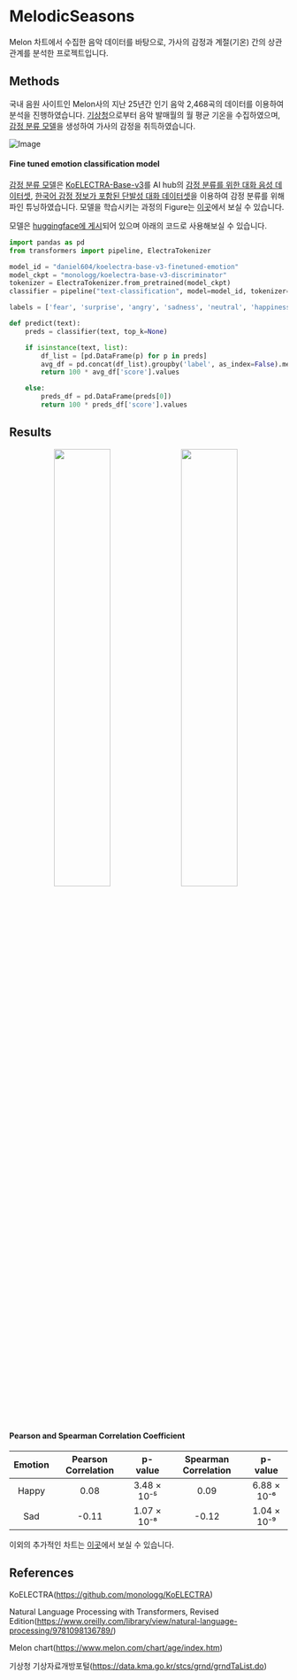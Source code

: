 # MelodicSeasons
Melon 차트에서 수집한 음악 데이터를 바탕으로, 가사의 감정과 계절(기온) 간의 상관관계를 분석한 프로젝트입니다.

## Methods
국내 음원 사이트인 Melon사의 지난 25년간 인기 음악 2,468곡의 데이터를 이용하여 분석을 진행하였습니다. [기상청](https://data.kma.go.kr/stcs/grnd/grndTaList.do)으로부터 음악 발매월의 월 평균 기온을 수집하였으며, [감정 분류 모델](https://huggingface.co/daniel604/koelectra-base-v3-finetuned-emotion)을 생성하여 가사의 감정을 취득하였습니다.

![Image](https://github.com/user-attachments/assets/9529a8ed-2e8c-4434-8dec-e2d5d458c8c0)

#### Fine tuned emotion classification model

[감정 분류 모델](https://huggingface.co/daniel604/koelectra-base-v3-finetuned-emotion)은 [KoELECTRA-Base-v3](https://github.com/monologg/KoELECTRA)를 AI hub의 [감정 분류를 위한 대화 음성 데이터셋](https://www.aihub.or.kr/aihubdata/data/view.do?currMenu=&topMenu=&dataSetSn=263&aihubDataSe=extrldata), [한국어 감정 정보가 포함된 단발성 대화 데이터셋](https://aihub.or.kr/aihubdata/data/view.do?dataSetSn=270)을 이용하여 감정 분류를 위해 파인 튜닝하였습니다. 모델을 학습시키는 과정의 Figure는 [이곳](https://github.com/daniel-604/MelodicSeasons/tree/main/figure/model_train)에서 보실 수 있습니다.

모델은 [huggingface에 게시](https://huggingface.co/daniel604/koelectra-base-v3-finetuned-emotion)되어 있으며 아래의 코드로 사용해보실 수 있습니다.

```python
import pandas as pd
from transformers import pipeline, ElectraTokenizer

model_id = "daniel604/koelectra-base-v3-finetuned-emotion"
model_ckpt = "monologg/koelectra-base-v3-discriminator"
tokenizer = ElectraTokenizer.from_pretrained(model_ckpt)
classifier = pipeline("text-classification", model=model_id, tokenizer=tokenizer)

labels = ['fear', 'surprise', 'angry', 'sadness', 'neutral', 'happiness', 'disgust']

def predict(text):
    preds = classifier(text, top_k=None)

    if isinstance(text, list):
        df_list = [pd.DataFrame(p) for p in preds]
        avg_df = pd.concat(df_list).groupby('label', as_index=False).mean()
        return 100 * avg_df['score'].values

    else:
        preds_df = pd.DataFrame(preds[0])
        return 100 * preds_df['score'].values
```

## Results
<p align="center">
  <img src="https://raw.githubusercontent.com/daniel-604/MelodicSeasons/refs/heads/main/figure/result_analysis/emotion_temp_heatmap.png" width="45%">
  <img src="https://raw.githubusercontent.com/daniel-604/MelodicSeasons/refs/heads/main/figure/result_analysis/emotion_season_heatmap.png" width="45%" style="margin-right: 10px;">
</p>

#### Pearson and Spearman Correlation Coefficient

| Emotion | Pearson Correlation | p-value | Spearman Correlation | p-value |
|:---------:|:---------------------:|:---------------:|:-----------------------:|:---------------:|
| Happy | 0.08 | 3.48 × 10⁻⁵ | 0.09 | 6.88 × 10⁻⁶ |
| Sad | -0.11 | 1.07 × 10⁻⁸ | -0.12 | 1.04 × 10⁻⁹ |

이외의 추가적인 차트는 [이곳](https://github.com/daniel-604/MelodicSeasons/tree/main/figure/result_analysis)에서 보실 수 있습니다.

## References
KoELECTRA(https://github.com/monologg/KoELECTRA)

Natural Language Processing with Transformers, Revised Edition(https://www.oreilly.com/library/view/natural-language-processing/9781098136789/)

Melon chart(https://www.melon.com/chart/age/index.htm)

기상청 기상자료개방포털(https://data.kma.go.kr/stcs/grnd/grndTaList.do)